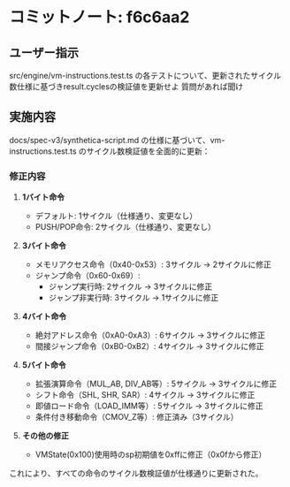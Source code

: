 # コミットノート: f6c6aa2

## ユーザー指示

src/engine/vm-instructions.test.ts の各テストについて、更新されたサイクル数仕様に基づきresult.cyclesの検証値を更新せよ 質問があれば聞け

## 実施内容

docs/spec-v3/synthetica-script.md の仕様に基づいて、vm-instructions.test.ts のサイクル数検証値を全面的に更新：

### 修正内容

1. **1バイト命令**
   - デフォルト: 1サイクル（仕様通り、変更なし）
   - PUSH/POP命令: 2サイクル（仕様通り、変更なし）

2. **3バイト命令**
   - メモリアクセス命令（0x40-0x53）: 3サイクル → 2サイクルに修正
   - ジャンプ命令（0x60-0x69）:
     - ジャンプ実行時: 2サイクル → 3サイクルに修正
     - ジャンプ非実行時: 3サイクル → 1サイクルに修正

3. **4バイト命令**
   - 絶対アドレス命令（0xA0-0xA3）: 6サイクル → 3サイクルに修正
   - 間接ジャンプ命令（0xB0-0xB2）: 4サイクル → 3サイクルに修正

4. **5バイト命令**
   - 拡張演算命令（MUL_AB, DIV_AB等）: 5サイクル → 3サイクルに修正
   - シフト命令（SHL, SHR, SAR）: 4サイクル → 3サイクルに修正
   - 即値ロード命令（LOAD_IMM等）: 5サイクル → 3サイクルに修正
   - 条件付き移動命令（CMOV_Z等）: 修正済み（3サイクル）

5. **その他の修正**
   - VMState(0x100)使用時のsp初期値を0xffに修正（0x0fから修正）

これにより、すべての命令のサイクル数検証値が仕様通りに更新された。
